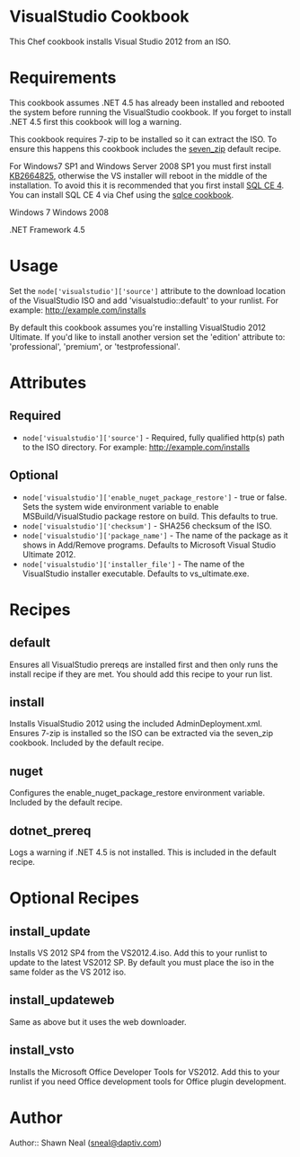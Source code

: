 # VisualStudio Cookbook
This Chef cookbook installs Visual Studio 2012 from an ISO.

# Requirements

This cookbook assumes .NET 4.5 has already been installed and rebooted the system before running the VisualStudio cookbook. If you forget to install .NET 4.5 first this cookbook will log a warning.

This cookbook requires 7-zip to be installed so it can extract the ISO. To ensure this happens this cookbook includes the [seven_zip](https://github.com/daptiv/seven_zip) default recipe.

For Windows7 SP1 and Windows Server 2008 SP1 you must first install [KB2664825](http://support.microsoft.com/kb/2664825), otherwise the VS installer will reboot in the middle of the installation. To avoid this it is recommended that you first install [SQL CE 4](http://www.microsoft.com/en-us/download/details.aspx?id=17876). You can install SQL CE 4 via Chef using the [sqlce cookbook](http://community.opscode.com/cookbooks/sqlce).

Windows 7
Windows 2008

.NET Framework 4.5

# Usage

Set the `node['visualstudio']['source']` attribute to the download location of the VisualStudio ISO and add 'visualstudio::default' to your runlist. For example: http://example.com/installs

By default this cookbook assumes you're installing VisualStudio 2012 Ultimate. If you'd like to install another version set the 'edition' attribute to: 'professional', 'premium', or 'testprofessional'.

# Attributes

## Required
* `node['visualstudio']['source']` - Required, fully qualified http(s) path to the ISO directory. For example: http://example.com/installs

## Optional
* `node['visualstudio']['enable_nuget_package_restore']` - true or false. Sets the system wide environment variable to enable MSBuild/VisualStudio package restore on build. This defaults to true.
* `node['visualstudio']['checksum']` - SHA256 checksum of the ISO.
* `node['visualstudio']['package_name']` - The name of the package as it shows in Add/Remove programs. Defaults to Microsoft Visual Studio Ultimate 2012.
* `node['visualstudio']['installer_file']` - The name of the VisualStudio installer executable. Defaults to vs_ultimate.exe.

# Recipes

## default
Ensures all VisualStudio prereqs are installed first and then only runs the install recipe if they are met. You should add this recipe to your run list.

## install
Installs VisualStudio 2012 using the included AdminDeployment.xml. Ensures 7-zip is installed so the ISO can be extracted via the seven_zip cookbook. Included by the default recipe.

## nuget
Configures the enable_nuget_package_restore environment variable. Included by the default recipe.

## dotnet_prereq
Logs a warning if .NET 4.5 is not installed. This is included in the default recipe.

# Optional Recipes

## install_update
Installs VS 2012 SP4 from the VS2012.4.iso. Add this to your runlist to update to the latest VS2012 SP. By default you must place the iso in the same folder as the VS 2012 iso.

## install_updateweb
Same as above but it uses the web downloader.

## install_vsto
Installs the Microsoft Office Developer Tools for VS2012. Add this to your runlist if you need Office development tools for Office plugin development.

# Author

Author:: Shawn Neal (sneal@daptiv.com)
